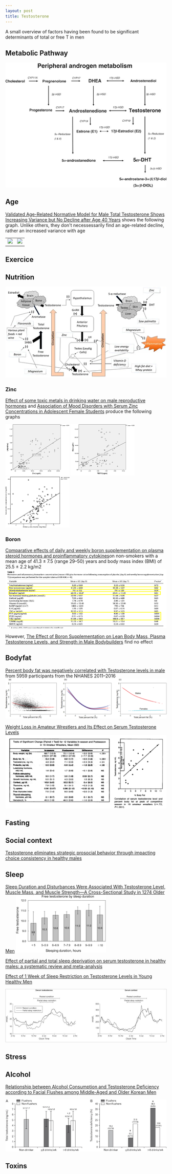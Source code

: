 ```yaml
---
layout: post
title: Testosterone
---
```


A small overview of factors having been found to be significant determinants of total or free T in men

## Metabolic Pathway

![alt text](image-4.png)



## Age


[Validated Age-Related Normative Model for Male Total Testosterone Shows Increasing Variance but No Decline after Age 40 Years](https://pmc.ncbi.nlm.nih.gov/articles/PMC4190174/) shows the following graph. Unlike others, they don't necessessarily find an age-related decline, rather an increased variance with age

|||
|---|---|
|![](testo_age.jpg) | ![](testo_age_percentiles.png) |



## Exercice

## Nutrition

![alt text](image-3.png)

### Zinc

[Effect of some toxic metals in drinking water on male reproductive hormones](https://www.researchgate.net/publication/357216771_Effect_of_some_toxic_metals_in_drinking_water_on_male_reproductive_hormones) and [Association of Mood Disorders with Serum Zinc Concentrations in Adolescent Female Students](https://www.researchgate.net/publication/312146397_Association_of_Mood_Disorders_with_Serum_Zinc_Concentrations_in_Adolescent_Female_Students) produce the following graphs


<p float="left">
  <img src="image-5.png" width="200" />
  <img src="image-6.png" width="200" /> 
  <img src="image-7.png" width="200" />
</p>


### Boron

[Comparative effects of daily and weekly boron supplementation on plasma
steroid hormones and proinflammatory cytokines](https://pubmed.ncbi.nlm.nih.gov/21129941/)on non-smokers with a mean age of 41.3 ± 7.5 (range 29–50) years and body mass index (BMI) of 25.5 ± 2.2 kg/m2
![alt text](boron_supp.png)

However, [The Effect of Boron Supplementation on Lean Body Mass, Plasma Testosterone Levels, and Strength in Male Bodybuilders](https://journals.humankinetics.com/view/journals/ijsnem/3/2/article-p140.xml) find no effect


## Bodyfat

[Percent body fat was negatively correlated with Testosterone levels in male](https://journals.plos.org/plosone/article?id=10.1371/journal.pone.0294567) from 5959 participants from the NHANES 2011–2016
![alt text](image-8.png)

[Weight Loss in Amateur Wrestlers and Its Effect on Serum Testosterone Levels](https://pmc.ncbi.nlm.nih.gov/articles/PMC4446567/)
![alt text](<Screenshot 2025-02-03 at 15.48.09.png>)

## Fasting

## Social context



[Testosterone eliminates strategic prosocial behavior through impacting choice consistency in healthy males](https://pubmed.ncbi.nlm.nih.gov/37012404)



## Sleep

[Sleep Duration and Disturbances Were Associated With Testosterone Level, Muscle Mass, and Muscle Strength—A Cross-Sectional Study in 1274 Older Men](https://www.sciencedirect.com/science/article/abs/pii/S1525861015002947)
![alt text](image.png)


[Effect of partial and total sleep deprivation on serum testosterone in healthy males: a systematic review and meta-analysis](https://pubmed.ncbi.nlm.nih.gov/34801825/)


[Effect of 1 Week of Sleep Restriction on Testosterone Levels in Young Healthy Men](https://pmc.ncbi.nlm.nih.gov/articles/PMC4445839/)

![alt text](image-1.png)

## Stress

## Alcohol

[Relationship between Alcohol Consumption and Testosterone Deficiency according to Facial Flushes among Middle-Aged and Older Korean Men](https://pmc.ncbi.nlm.nih.gov/articles/PMC9708857/)

![alt text](image-2.png)

## Toxins